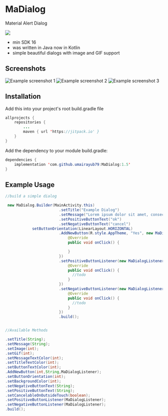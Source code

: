 # MaDialog
Material Alert Dialog

[![](https://jitpack.io/v/umairayub79/MaDialog.svg)](https://jitpack.io/#umairayub79/MaDialog)

- min SDK 16
- was written in Java now in Kotlin
- simple beautiful dialogs with image and GIF support


## Screenshots
![Example screenshot 1](./example_screenshots/example_screenshot1.jpg)
![Example screenshot 2](./example_screenshots/example_screenshot2.jpg)
![Example screenshot 3](./example_screenshots/example_screenshot3.jpg)


## Installation
Add this into your project's root build.gradle file
```java
allprojects {
	repositories {
		...
		maven { url 'https://jitpack.io' }
	}
}
```
Add the dependency to your module build.gradle:
```java
dependencies {
	implementation 'com.github.umairayub79:MaDialog:1.5'
}
```

## Example Usage
```java
//build a simple dialog

 new MaDialog.Builder(MainActivity.this)
                        .setTitle("Example Dialog")
                        .setMessage("Lorem ipsum dolor sit amet, consectetur adipiscing elit. Duis scelerisquevel. ")
                        .setPositiveButtonText("ok")
                        .setNegativeButtonText("cancel")
			setButtonOrientation(LinearLayout.HORIZONTAL)
                        .AddNewButton(R.style.AppTheme, "Yes", new MaDialogListener() {
                            @Override
                            public void onClick() {

                            }
                        })
                        .setPositiveButtonListener(new MaDialogListener() {
                            @Override
                            public void onClick() {
                              //todo
                            }
                        })
                        .setNegativeButtonListener(new MaDialogListener() {
                            @Override
                            public void onClick() {
                              //todo
                            }
                        })
                        .build();


//Available Methods

.setTitle(String);
.setMessage(String);
.setImage(int);
.setGif(int);
.setMessageTextColor(int);
.setTitleTextColor(int);
.setButtonTextColor(int);
.AddNewButton(int,String,MaDialogListener);
.setButtonOrientation(int);
.setBackgroundColor(int);
.setNegativeButtonText(String);
.setPositiveButtonText(String);
.setCancelableOnOutsideTouch(boolean);
.setPositiveButtonListener(MaDialogListener);
.setNegativeButtonListener(MaDialogListener);
.build();
```
